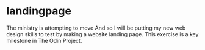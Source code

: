 # landingpage
The ministry is attempting to move
And so I will be putting my new web design skills to test by making a website landing page. This exercise is a key milestone in The Odin Project.
